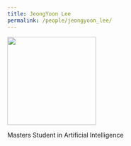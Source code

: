 ```yaml
---
title: JeongYoon Lee
permalink: /people/jeongyoon_lee/
---
```


<img width="200" src="{{site.baseurl}}/images/teampic/jeongyoon_photo.jpeg">

Masters Student in Artificial Intelligence <br>
